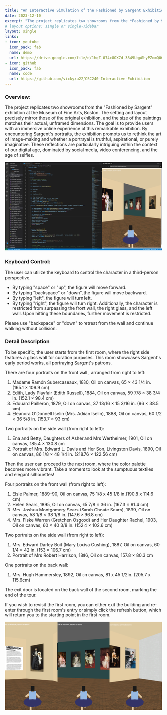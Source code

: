 ```yaml
---
title: "An Interactive Simulation of the Fashioned by Sargent Exhibition"
date: 2023-12-10
excerpt: "The project replicates two showrooms from the *Fashioned by Sargent* exhibition at the Museum of Fine Arts, Boston. The setting and layout precisely mirror those of the original exhibition. "
# layout options: single or single-sidebar
layout: single
links:
- icon: youtube
  icon_pack: fab
  name: demo
  url: https://drive.google.com/file/d/1hqZ-074c8OX7d-3349UqpGhyPZomQ061/view?usp=sharing
- icon: github
  icon_pack: fab
  name: code
  url: https://github.com/vickyxu22/CSC240-Interactive-Exhibition
---
```

### Overview:

The project replicates two showrooms from the "Fashioned by Sargent" exhibition at the Museum of Fine Arts, Boston. The setting and layout precisely mirror those of the original exhibition, and the size of the paintings matches their actual, unframed dimensions. The goal is to provide users with an immersive online experience of this remarkable exhibition. By encountering Sargent's portraits, the exhibition prompts us to rethink the art of image-making and whether a portrayal is truthful, aspirational, or purely imaginative. These reflections are particularly intriguing within the context of our digital age, dominated by social media, video conferencing, and the age of selfies.

![Alt Text](preview.jpg)

### Keyboard Control:

The user can utilize the keyboard to control the character in a third-person perspective.

* By typing "space" or "up", the figure will move forward.
* By typing "backspace" or "down", the figure will move backward.
* By typing "left", the figure will turn left.
* By typing "right", the figure will turn right.
Additionally, the character is restricted from surpassing the front wall, the right glass, and the left wall. Upon hitting these boundaries, further movement is restricted.

Please use "backspace" or "down" to retreat from the wall and continue walking without collision.

### Detail Description

To be specific, the user starts from the first room, where the right side features a glass wall for curation purposes. This room showcases Sargent's early period works, all portraying Sargent's patrons.

There are four portraits on the front wall , arranged from right to left:

1. Madame Ramón Subercaseaux, 1880, Oil on canvas, 65 × 43 1/4 in. (165.1 × 109.9 cm)
2. Edith, Lady Playfair (Edith Russell), 1884, Oil on canvas, 59 7/8 × 38 3/4 in. (152.1 × 98.4 cm)
3. Edouard Pailleron, 1879, Oil on canvas, 37 13/16 × 15 3/16 in. (96 × 38.5 cm)
4. Eleanora O'Donnell Iselin (Mrs. Adrian Iselin), 1888, Oil on canvas, 60 1/2 × 36 5/8 in. (153.7 × 93 cm)

Two portraits on the side wall (from right to left):

1. Ena and Betty, Daughters of Asher and Mrs Wertheimer, 1901, Oil on canvas, 185.4 × 130.8 cm
2. Portrait of Mrs. Edward L. Davis and Her Son, Livingston Davis, 1890, Oil on canvas, 86 1/8 × 48 1/4 in. (218.76 × 122.56 cm)

Then the user can proceed to the next room, where the color palette becomes more vibrant. Take a moment to look at the sumptuous textiles and elegant silhouettes!

Four portraits on the front wall (from right to left):

1. Elsie Palmer, 1889–90, Oil on canvas, 75 1/8 x 45 1/8 in.(190.8 x 114.6 cm)
2. Helen Sears, 1895, Oil on canvas, 65 7/8 × 36 in. (167.3 × 91.4 cm)
3. Mrs. Joshua Montgomery Sears (Sarah Choate Sears), 1899, Oil on canvas, 58 1/8 × 38 1/8 in. (147.6 × 96.8 cm)
4. Mrs. Fiske Warren (Gretchen Osgood) and Her Daughter Rachel, 1903, Oil on canvas, 60 × 40 3/8 in. (152.4 × 102.6 cm)

Two portraits on the side wall (from right to left):

1. Mrs. Edward Darley Boit (Mary Louisa Cushing), 1887, Oil on canvas, 60 1/4 × 42 in. (153 × 106.7 cm)
2. Portrait of Mrs Robert Harrison, 1886, Oil on canvas, 157.8 × 80.3 cm

One portraits on the back wall:

1. Mrs. Hugh Hammersley, 1892, Oil on canvas, 81 x 45 1/2in. (205.7 x 115.6cm)

The exit door is located on the back wall of the second room, marking the end of the tour.

If you wish to revisit the first room, you can either exit the building and re-enter through the first room's entry or simply click the refresh button, which will return you to the starting point in the first room.

![Alt Text](detail.jpg)